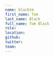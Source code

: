 ```yaml
---
name: blacktm
first_name: Tom
last_name: Black
full_name: Tom Black
role:
location:
github:
twitter:
team:
---
```

